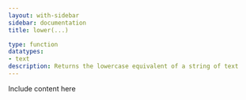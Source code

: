 ```yaml
---
layout: with-sidebar
sidebar: documentation
title: lower(...)

type: function
datatypes:
- text 
description: Returns the lowercase equivalent of a string of text
---
```


Include content here
